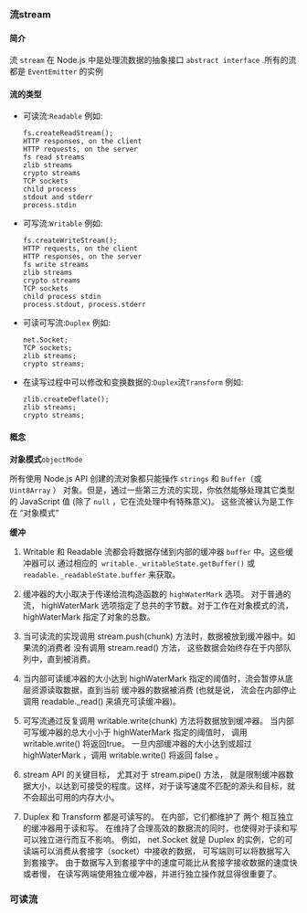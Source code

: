 ### 流stream

#### 简介
流 `stream` 在 Node.js 中是处理流数据的抽象接口 `abstract interface` .所有的流都是 `EventEmitter` 的实例
#### 流的类型
* 可读流:`Readable`
    例如:
    
    ```
    fs.createReadStream();
    HTTP responses, on the client
    HTTP requests, on the server
    fs read streams
    zlib streams
    crypto streams
    TCP sockets
    child process 
    stdout and stderr
    process.stdin
    ```

* 可写流:`Writable`
    例如:
    
    ```
    fs.createWriteStream();
    HTTP requests, on the client
    HTTP responses, on the server
    fs write streams
    zlib streams
    crypto streams
    TCP sockets
    child process stdin
    process.stdout, process.stderr
    ```
    
* 可读可写流:`Duplex`
    例如:
    
    ```
    net.Socket;
    TCP sockets;
    zlib streams;
    crypto streams;
    ```

* 在读写过程中可以修改和变换数据的:`Duplex`流`Transform`
    例如:
    
    ```
    zlib.createDeflate();
    zlib streams;
    crypto streams;
    ```
    
#### 概念

**对象模式**`objectMode`

所有使用 Node.js API 创建的流对象都只能操作 `strings` 和 `Buffer`（或 `Uint8Array` ） 对象。但是，通过一些第三方流的实现，你依然能够处理其它类型的 JavaScript 值 (除了 `null` ，它在流处理中有特殊意义)。 这些流被认为是工作在 “对象模式”

**缓冲**

1. Writable 和 Readable 流都会将数据存储到内部的缓冲器 `buffer` 中。这些缓冲器可以 通过相应的` writable._writableState.getBuffer()` 或 `readable._readableState.buffer` 来获取。
2. 缓冲器的大小取决于传递给流构造函数的 `highWaterMark` 选项。 对于普通的流， highWaterMark 选项指定了总共的字节数。对于工作在对象模式的流， highWaterMark 指定了对象的总数。 
3. 当可读流的实现调用 stream.push(chunk) 方法时，数据被放到缓冲器中。如果流的消费者 没有调用 stream.read() 方法， 这些数据会始终存在于内部队列中，直到被消费。

4. 当内部可读缓冲器的大小达到 highWaterMark 指定的阈值时，流会暂停从底层资源读取数据，直到当前 缓冲器的数据被消费 (也就是说， 流会在内部停止调用 readable._read() 来填充可读缓冲器)。

5. 可写流通过反复调用 writable.write(chunk) 方法将数据放到缓冲器。 当内部可写缓冲器的总大小小于 highWaterMark 指定的阈值时， 调用 writable.write() 将返回true。 一旦内部缓冲器的大小达到或超过 highWaterMark ，调用 writable.write() 将返回 false 。

6. stream API 的关键目标， 尤其对于 stream.pipe() 方法， 就是限制缓冲器数据大小，以达到可接受的程度。这样，对于读写速度不匹配的源头和目标，就不会超出可用的内存大小。

7. Duplex 和 Transform 都是可读写的。 在内部，它们都维护了 两个 相互独立的缓冲器用于读和写。 在维持了合理高效的数据流的同时，也使得对于读和写可以独立进行而互不影响。 例如， net.Socket 就是 Duplex 的实例，它的可读端可以消费从套接字（socket）中接收的数据， 可写端则可以将数据写入到套接字。 由于数据写入到套接字中的速度可能比从套接字接收数据的速度快或者慢， 在读写两端使用独立缓冲器，并进行独立操作就显得很重要了。


   
### 可读流




